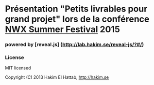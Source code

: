 # Présentation "Petits livrables pour grand projet" lors de la conférence [NWX Summer Festival](http://summer-festival.nwx.fr/) 2015

### powered by [reveal.js] (http://lab.hakim.se/reveal-js/?#/)


### License

MIT licensed

Copyright (C) 2013 Hakim El Hattab, http://hakim.se
